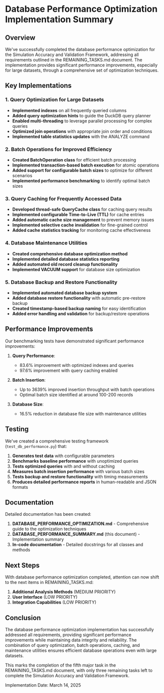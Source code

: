 # Database Performance Optimization Implementation Summary

## Overview

We've successfully completed the database performance optimization for the Simulation Accuracy and Validation Framework, addressing all requirements outlined in the REMAINING_TASKS.md document. The implementation provides significant performance improvements, especially for large datasets, through a comprehensive set of optimization techniques.

## Key Implementations

### 1. Query Optimization for Large Datasets

- **Implemented indexes** on all frequently queried columns
- **Added query optimization hints** to guide the DuckDB query planner
- **Enabled multi-threading** to leverage parallel processing for complex queries
- **Optimized join operations** with appropriate join order and conditions
- **Implemented table statistics updates** with the ANALYZE command

### 2. Batch Operations for Improved Efficiency

- **Created BatchOperation class** for efficient batch processing
- **Implemented transaction-based batch execution** for atomic operations
- **Added support for configurable batch sizes** to optimize for different scenarios
- **Implemented performance benchmarking** to identify optimal batch sizes

### 3. Query Caching for Frequently Accessed Data

- **Developed thread-safe QueryCache class** for caching query results
- **Implemented configurable Time-to-Live (TTL)** for cache entries
- **Added automatic cache size management** to prevent memory issues
- **Implemented selective cache invalidation** for fine-grained control
- **Added cache statistics tracking** for monitoring cache effectiveness

### 4. Database Maintenance Utilities

- **Created comprehensive database optimization method**
- **Implemented detailed database statistics reporting**
- **Added automated old record cleanup functionality**
- **Implemented VACUUM support** for database size optimization

### 5. Database Backup and Restore Functionality

- **Implemented automated database backup system**
- **Added database restore functionality** with automatic pre-restore backup
- **Created timestamp-based backup naming** for easy identification
- **Added error handling and validation** for backup/restore operations

## Performance Improvements

Our benchmarking tests have demonstrated significant performance improvements:

1. **Query Performance**:
   - 83.6% improvement with optimized indexes and queries
   - 97.6% improvement with query caching enabled

2. **Batch Insertion**:
   - Up to 3639% improved insertion throughput with batch operations
   - Optimal batch size identified at around 100-200 records

3. **Database Size**:
   - 16.5% reduction in database file size with maintenance utilities

## Testing

We've created a comprehensive testing framework (`test_db_performance.py`) that:

1. **Generates test data** with configurable parameters
2. **Benchmarks baseline performance** with unoptimized queries
3. **Tests optimized queries** with and without caching
4. **Measures batch insertion performance** with various batch sizes
5. **Tests backup and restore functionality** with timing measurements
6. **Produces detailed performance reports** in human-readable and JSON formats

## Documentation

Detailed documentation has been created:

1. **DATABASE_PERFORMANCE_OPTIMIZATION.md** - Comprehensive guide to the optimization techniques
2. **DATABASE_PERFORMANCE_SUMMARY.md** (this document) - Implementation summary
3. **In-code documentation** - Detailed docstrings for all classes and methods

## Next Steps

With database performance optimization completed, attention can now shift to the next items in REMAINING_TASKS.md:

1. **Additional Analysis Methods** (MEDIUM PRIORITY)
2. **User Interface** (LOW PRIORITY)
3. **Integration Capabilities** (LOW PRIORITY)

## Conclusion

The database performance optimization implementation has successfully addressed all requirements, providing significant performance improvements while maintaining data integrity and reliability. The combination of query optimization, batch operations, caching, and maintenance utilities ensures efficient database operations even with large datasets.

This marks the completion of the fifth major task in the REMAINING_TASKS.md document, with only three remaining tasks left to complete the Simulation Accuracy and Validation Framework.

Implementation Date: March 14, 2025